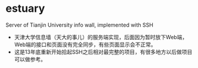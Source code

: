 # estuary
Server of Tianjin University info wall, implemented with SSH

* 天津大学信息墙（天大的事儿）的服务端实现，后面因为暂时放下Web端，Web端的接口和页面没有完全同步，有些页面显示会不正常。
* 这是13年底重新开始拾起SSH之后相对最完整的项目，有很多地方以后做项目可以做参考。
